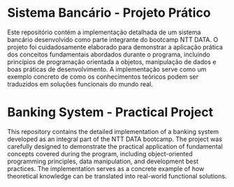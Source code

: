 # Sistema Bancário - Projeto Prático
Este repositório contém a implementação detalhada de um sistema bancário desenvolvido como parte integrante do bootcamp NTT DATA. O projeto foi cuidadosamente elaborado para demonstrar a aplicação prática dos conceitos fundamentais abordados durante o programa, incluindo princípios de programação orientada a objetos, manipulação de dados e boas práticas de desenvolvimento. A implementação serve como um exemplo concreto de como os conhecimentos teóricos podem ser traduzidos em soluções funcionais do mundo real.

# Banking System - Practical Project
This repository contains the detailed implementation of a banking system developed as an integral part of the NTT DATA bootcamp. The project was carefully designed to demonstrate the practical application of fundamental concepts covered during the program, including object-oriented programming principles, data manipulation, and development best practices. The implementation serves as a concrete example of how theoretical knowledge can be translated into real-world functional solutions.